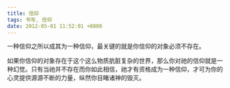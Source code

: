 ```yaml
---
title: 信仰
tags: 书写, 信仰
date: 2012-05-01 11:52:01 +0800
---
```



一种信仰之所以成其为一种信仰，最关键的就是你信仰的对象必须不存在。

如果你信仰的对象存在于这个这么物质肮脏复杂的世界，那么你对祂的信仰就是一种幻觉。只有当祂并不存在而你如此相信，祂才有资格成为一种信仰，才可为你的心灵提供源源不断的力量，纵然你目睹诸神的毁灭。

